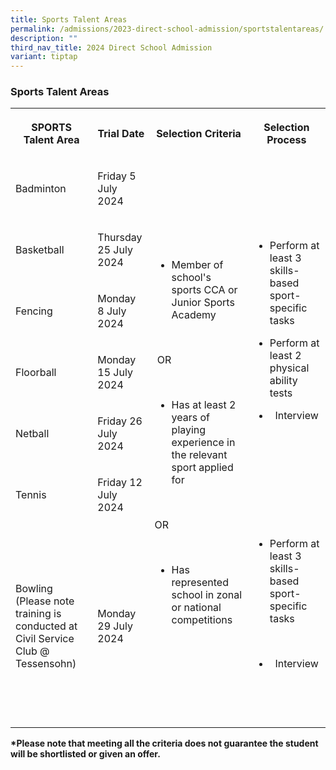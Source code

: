 ```yaml
---
title: Sports Talent Areas
permalink: /admissions/2023-direct-school-admission/sportstalentareas/
description: ""
third_nav_title: 2024 Direct School Admission
variant: tiptap
---
```

<h3>Sports Talent Areas</h3>
<table style="minWidth: 100px">
<colgroup>
<col>
<col>
<col>
<col>
</colgroup>
<tbody>
<tr>
<th rowspan="1" colspan="1">
<p>SPORTS
<br>Talent Area</p>
</th>
<th rowspan="1" colspan="1">
<p>Trial Date</p>
</th>
<th rowspan="1" colspan="1">
<p>Selection Criteria</p>
</th>
<th rowspan="1" colspan="1">
<p>Selection Process</p>
</th>
</tr>
<tr>
<td rowspan="1" colspan="1">
<p>Badminton</p>
</td>
<td rowspan="1" colspan="1">
<p>Friday 5 July 2024</p>
</td>
<td rowspan="7" colspan="1">
<ul>
<li>
<p>Member of school's sports CCA or Junior Sports Academy</p>
</li>
</ul>
<p>
<br>
</p>
<p>&nbsp;OR</p>
<p>&nbsp;</p>
<ul>
<li>
<p>Has at least 2 years of playing experience in the relevant sport applied
for</p>
</li>
</ul>
<p>
<br>
</p>
<p>OR</p>
<p>
<br>
</p>
<ul>
<li>
<p>Has represented school in zonal or national competitions</p>
</li>
</ul>
</td>
<td rowspan="6" colspan="1">
<ul data-tight="true" class="tight">
<li>
<p>Perform at least 3 skills-based sport-specific tasks&nbsp;</p>
<p></p>
</li>
<li>
<p>Perform at least 2 physical ability tests</p>
<p></p>
</li>
<li>
<p>&nbsp; Interview</p>
<p>
<br>
</p>
</li>
</ul>
</td>
</tr>
<tr>
<td rowspan="1" colspan="1">
<p>Basketball</p>
</td>
<td rowspan="1" colspan="1">
<p>Thursday 25 July 2024</p>
</td>
</tr>
<tr>
<td rowspan="1" colspan="1">
<p>Fencing</p>
</td>
<td rowspan="1" colspan="1">
<p>Monday 8 July 2024</p>
</td>
</tr>
<tr>
<td rowspan="1" colspan="1">
<p>Floorball</p>
</td>
<td rowspan="1" colspan="1">
<p>Monday 15 July 2024</p>
</td>
</tr>
<tr>
<td rowspan="1" colspan="1">
<p>Netball</p>
</td>
<td rowspan="1" colspan="1">
<p>Friday 26 July 2024</p>
</td>
</tr>
<tr>
<td rowspan="1" colspan="1">
<p>Tennis</p>
</td>
<td rowspan="1" colspan="1">
<p>Friday 12 July 2024</p>
</td>
</tr>
<tr>
<td rowspan="1" colspan="1">
<p>Bowling (Please note training is conducted at Civil Service Club @ Tessensohn)</p>
</td>
<td rowspan="1" colspan="1">
<p>Monday 29 July 2024</p>
</td>
<td rowspan="1" colspan="1">
<ul>
<li>
<p>Perform at least 3 skills-based sport-specific tasks&nbsp;</p>
</li>
</ul>
<p>
<br>
</p>
<ul data-tight="true" class="tight">
<li>
<p>&nbsp; Interview</p>
</li>
</ul>
<p>&nbsp;&nbsp;</p>
<p>
<br>
</p>
</td>
</tr>
</tbody>
</table>
<p><strong>*Please note that meeting all the criteria does not guarantee the student will be shortlisted or given an offer.</strong>
</p>